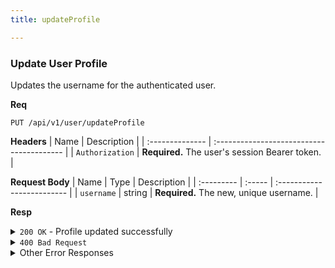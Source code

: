 ```yaml
---
title: updateProfile

---
```


### Update User Profile

Updates the username for the authenticated user.

**Req**
```
PUT /api/v1/user/updateProfile
```

**Headers**
| Name            | Description                               |
| :-------------- | :---------------------------------------- |
| `Authorization` | **Required.** The user's session Bearer token. |

**Request Body**
| Name       | Type   | Description                |
| :--------- | :----- | :------------------------- |
| `username` | string | **Required.** The new, unique username. |

**Resp**
<details>
<summary><code>200 OK</code> - Profile updated successfully</summary>

```json
{
  "code": 200,
  "message": "Profile updated successfully",
  "data": {
    "username": "NewJohnDoe",
    "email": "john.doe@example.com",
    "avatar_path": "/path/to/default/avatar.png"
  }
}
```
</details>

<details>
<summary><code>400 Bad Request</code></summary>
    
Possible `message` values:
* `"missing required field: username"`
* `"unable to update profile"` (Username is already taken)
```json
{ "code": 400, "message": "...", "data": null }
```
</details>

<details>
<summary>Other Error Responses</summary>
    
Also supports `401 Unauthorized` and `500 Internal Server Error`.
</details>